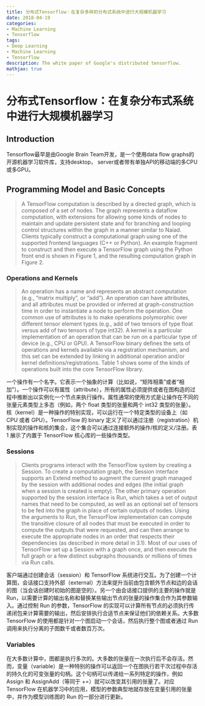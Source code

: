 ```yaml
---
title: 分布式Tensorflow：在复杂多样的分布式系统中进行大规模机器学习
date: 2018-04-19
categories:
- Machine Learning
- Tensorflow
tags: 
- Deep Learning
- Machine Learning 
- Tensorflow
description: The white paper of Google's distributed tensorflow.
mathjax: true
---
```

# 分布式Tensorflow：在复杂分布式系统中进行大规模机器学习  
## Introduction  
Tensorflow最早是由Google Brain Team开发，是一个使用data flow graphs的开源机器学习软件库，支持desktop， server或者带有单独API的移动端的多CPU或多GPU。  

## Programming Model and Basic Concepts  
> A TensorFlow computation is described by a directed graph, which is composed of a set of nodes. The graph represents a dataflow computation, with extensions for allowing some kinds of nodes to maintain and update persistent state and for branching and looping control structures within the graph in a manner similar to Naiad. Clients typically construct a computational graph using one of the supported frontend languages (C++ or Python). An example fragment to construct and then execute a TensorFlow graph using the Python front end is shown in Figure 1, and the resulting computation graph in Figure 2.       

### Operations and Kernels    
> An operation has a name and represents an abstract computation
(e.g., “matrix multiply”, or “add”). An operation can have attributes, and all attributes must be provided or inferred at graph-construction time in order to instantiate a node to perform the operation. One common use of attributes is to make operations polymorphic over different tensor element types (e.g., add of two tensors of type float versus add of two tensors of type int32). A kernel is a particular implementation of an operation that can be run on a particular type of device (e.g., CPU or GPU). A TensorFlow binary defines the sets of operations and kernels available via a registration mechanism, and this set can be extended by linking in additional operation and/or kernel definitions/registrations. Table 1 shows some of the kinds of operations built into the core TensorFlow library.  

一个操作有一个名字。它表示一个抽象的计算（比如说，“矩阵相乘”或者“相加”）。一个操作可以有属性（attribute），所有的属性必须提供或者在图构造的过程中推断出以实例化一个节点来执行操作。属性通常的使用方式是让操作在不同的张量元素类型上多态（例如，两个 float 类型的张量和两个 int32 类型的张量）。核（kernel）是一种操作的特别实现，可以运行在一个特定类型的设备上（如 CPU 或者 GPU）。TensorFlow 的 binary 定义了可以通过注册（registration）机制实现的操作和核的集合，这个集合可以通过连接额外的操作/核的定义/注册。表 1 展示了内置于 TensorFlow 核心库的一些操作类型。

### Sessions
> Clients programs interact with the TensorFlow system by creating a Session. To create a computation graph, the Session interface supports an Extend method to augment the current graph managed by the session with additional nodes and edges (the initial graph when a session is created is empty). The other primary operation supported by the session interface is Run, which takes a set of output names that need to be computed, as well as an optional set of tensors to be fed into the graph in place of certain outputs of nodes. Using the arguments to Run, the TensorFlow implementation can compute the transitive closure of all nodes that must be executed in order to compute the outputs that were requested, and can then arrange to execute the appropriate nodes in an order that respects their dependencies (as described in more detail in 3.1). Most of our uses of TensorFlow set up a Session with a graph once, and then execute the full graph or a few distinct subgraphs thousands or millions of times via Run calls.     

客户端通过创建会话（session）和 TensorFlow 系统进行交互。为了创建一个计算图，会话接口支持外部（external）方法来提升当前由包含额外节点和边的会话的图（当会话创建时初始的图是空的）。另一个由会话接口提供的主要的操作就是 Run，以需要计算的输出名称和替换某些输出节点的张量的操作集合作为其参数输入。通过控制 Run 的参数，TensorFlow 的实现可以计算所有节点的必须执行传递闭包来计算需要的输出，然后安排执行合适节点来保证他们的依赖关系。大多数 TensorFlow 的使用都是针对一个图启动一个会话，然后执行整个图或者通过 Run 调用来执行分离的子图数千或者数百万次。  

### Variables  
在大多数计算中，图都是执行多次的。大多数的张量在一次执行后不会存活。然而，变量（variable）是一种特别的操作可以返回一个在图执行若干次过程中存活的持久化的可变张量的句柄。这个句柄可以传递给一系列特定的操作，例如 Assign 和 AssignAdd（等同于 +=）就可以改变其引用的张量了。对应 TensorFlow 在机器学习中的应用，模型的参数典型地就存放在变量引用的张量中，并作为模型训练图的 Run 的一部分进行更新。

